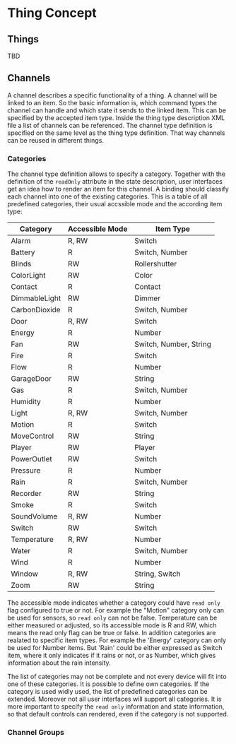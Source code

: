 # Thing Concept

## Things

TBD

## Channels

A channel describes a specific functionality of a thing. A channel will be linked to an item. So the basic information is, which command types the channel can handle and which state it sends to the linked item. This can be specified by the accepted item type. Inside the thing type description XML file a list of channels can be referenced. The channel type definition is specified on the same level as the thing type definition. That way channels can be reused in different things.

### Categories

The channel type definition allows to specify a category. Together with the definition of the `readOnly` attribute in the state description, user interfaces get an idea how to render an item for this channel. A binding should classify each channel into one of the existing categories. This is a table of all predefined categories, their usual accssible mode and the according item type:

| Category      | Accessible Mode | Item Type              |
|---------------|-----------------|------------------------|
| Alarm         | R, RW           | Switch                 |
| Battery       | R               | Switch, Number         |
| Blinds        | RW              | Rollershutter          |
| ColorLight    | RW              | Color                  |
| Contact       | R               | Contact                |
| DimmableLight | RW              | Dimmer                 |
| CarbonDioxide | R               | Switch, Number         |
| Door          | R, RW           | Switch                 |
| Energy        | R               | Number                 |
| Fan           | RW              | Switch, Number, String |
| Fire          | R               | Switch                 |
| Flow          | R               | Number                 |
| GarageDoor    | RW              | String                 |
| Gas           | R               | Switch, Number         |
| Humidity      | R               | Number                 |
| Light         | R, RW           | Switch, Number         |
| Motion        | R               | Switch                 |
| MoveControl   | RW              | String                 |
| Player        | RW              | Player                 |
| PowerOutlet   | RW              | Switch                 |
| Pressure      | R               | Number                 |
| Rain          | R               | Switch, Number         |
| Recorder      | RW              | String                 |
| Smoke         | R               | Switch                 |
| SoundVolume   | R, RW           | Number                 |
| Switch        | RW              | Switch                 |
| Temperature   | R, RW           | Number                 |
| Water         | R               | Switch, Number         |
| Wind          | R               | Number                 |
| Window        | R, RW           | String, Switch         |
| Zoom          | RW              | String                 |

The accessible mode indicates whether a category could have `read only` flag configured to true or not. For example the "Motion" category only can be used for sensors, so `read only` can not be false. Temperature can be either measured or adjusted, so its accessible mode is R and RW, which means the read only flag can be true or false. In addition categories are realated to specific item types. For example the 'Energy' category can only be used for Number items. But 'Rain' could be either expressed as Switch item, where it only indicates if it rains or not, or as Number, which gives information about the rain intensity.

The list of categories may not be complete and not every device will fit into one of these categories. It is possible to define own categories. If the category is used widly used, the list of predefined categories can be extended. Moreover not all user interfaces will support all categories. It is more important to specify the `read only` information and state information, so that default controls can rendered, even if the category is not supported.

### Channel Groups

